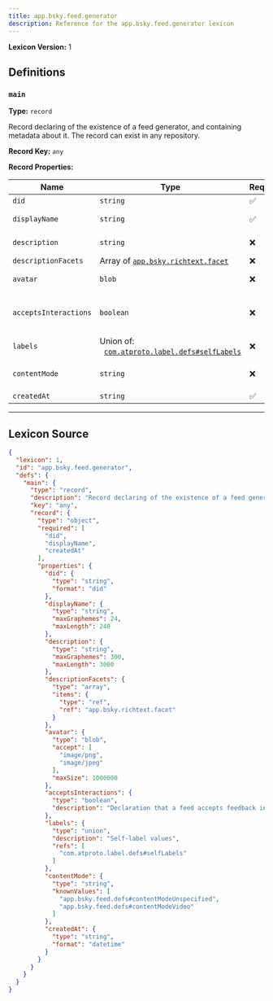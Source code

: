 ```yaml
---
title: app.bsky.feed.generator
description: Reference for the app.bsky.feed.generator lexicon
---
```

**Lexicon Version:** 1

## Definitions

<a name="main"></a>
### `main`

**Type:** `record`

Record declaring of the existence of a feed generator, and containing metadata about it. The record can exist in any repository.

**Record Key:** `any`

**Record Properties:**

| Name | Type | Req'd  | Description | Constraints |
|------|------|----------|-------------|-------------|
| `did` | `string` | ✅  |  | Format: `did` |
| `displayName` | `string` | ✅  |  | Max Length: 240<br/>Max Graphemes: 24 |
| `description` | `string` | ❌  |  | Max Length: 3000<br/>Max Graphemes: 300 |
| `descriptionFacets` | Array of [`app.bsky.richtext.facet`](/app/bsky/richtext/facet#undefined) | ❌  |  |  |
| `avatar` | `blob` | ❌  |  | Accept: `image/png`, `image/jpeg`<br/>Max Size: 1000000 bytes |
| `acceptsInteractions` | `boolean` | ❌  | Declaration that a feed accepts feedback interactions from a client through app.bsky.feed.sendInteractions |  |
| `labels` | Union of:<br/>&nbsp;&nbsp;[`com.atproto.label.defs#selfLabels`](/com/atproto/label/defs#selfLabels) | ❌  | Self-label values |  |
| `contentMode` | `string` | ❌  |  | Known Values: `app.bsky.feed.defs#contentModeUnspecified`, `app.bsky.feed.defs#contentModeVideo` |
| `createdAt` | `string` | ✅  |  | Format: `datetime` |

---

## Lexicon Source
```json
{
  "lexicon": 1,
  "id": "app.bsky.feed.generator",
  "defs": {
    "main": {
      "type": "record",
      "description": "Record declaring of the existence of a feed generator, and containing metadata about it. The record can exist in any repository.",
      "key": "any",
      "record": {
        "type": "object",
        "required": [
          "did",
          "displayName",
          "createdAt"
        ],
        "properties": {
          "did": {
            "type": "string",
            "format": "did"
          },
          "displayName": {
            "type": "string",
            "maxGraphemes": 24,
            "maxLength": 240
          },
          "description": {
            "type": "string",
            "maxGraphemes": 300,
            "maxLength": 3000
          },
          "descriptionFacets": {
            "type": "array",
            "items": {
              "type": "ref",
              "ref": "app.bsky.richtext.facet"
            }
          },
          "avatar": {
            "type": "blob",
            "accept": [
              "image/png",
              "image/jpeg"
            ],
            "maxSize": 1000000
          },
          "acceptsInteractions": {
            "type": "boolean",
            "description": "Declaration that a feed accepts feedback interactions from a client through app.bsky.feed.sendInteractions"
          },
          "labels": {
            "type": "union",
            "description": "Self-label values",
            "refs": [
              "com.atproto.label.defs#selfLabels"
            ]
          },
          "contentMode": {
            "type": "string",
            "knownValues": [
              "app.bsky.feed.defs#contentModeUnspecified",
              "app.bsky.feed.defs#contentModeVideo"
            ]
          },
          "createdAt": {
            "type": "string",
            "format": "datetime"
          }
        }
      }
    }
  }
}
```
